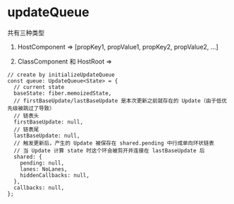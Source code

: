 # updateQueue

共有三种类型

1. HostComponent => [propKey1, propValue1, propKey2, propValue2, ...]

2. ClassComponent 和 HostRoot => 
```
// create by initializeUpdateQueue
const queue: UpdateQueue<State> = {
  // current state
  baseState: fiber.memoizedState,
  // firstBaseUpdate/lastBaseUpdate 是本次更新之前就存在的 Update（由于低优先级被跳过了导致）
  // 链表头
  firstBaseUpdate: null,
  // 链表尾
  lastBaseUpdate: null,
  // 触发更新后，产生的 Update 被保存在 shared.pending 中行成单向环状链表
  // 当 Update 计算 state 时这个环会被剪开并连接在 lastBaseUpdate 后
  shared: {
    pending: null,
    lanes: NoLanes,
    hiddenCallbacks: null,
  },
  callbacks: null,
};
```